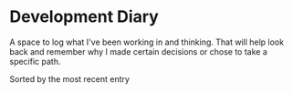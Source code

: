 # Development Diary

A space to log what I've been working in and thinking. That will help look back and remember why I made certain decisions or chose to take a specific path.

Sorted by the most recent entry
